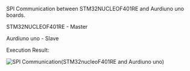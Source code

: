 SPI Communication between STM32NUCLEOF401RE and Aurdiuno uno boards.



STM32NUCLEOF401RE - Master

Aurdiuno uno - Slave

Execution Result:

![SPI Communication(STM32nucleoF401RE and Aurdiuno uno)](https://user-images.githubusercontent.com/63492659/153843503-af19ce6b-a17d-4991-8e70-323b34755c6a.png)
